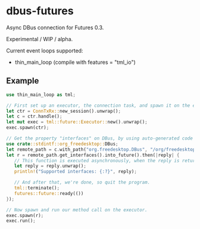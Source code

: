 dbus-futures
============

Async DBus connection for Futures 0.3.

Experimental / WIP / alpha.

Current event loops supported:

 * thin_main_loop (compile with features = "tml_io")

Example
-------

```rust
use thin_main_loop as tml;

// First set up an executor, the connection task, and spawn it on the executor
let ctr = ConnTxRx::new_session().unwrap();
let c = ctr.handle();
let mut exec = tml::future::Executor::new().unwrap();
exec.spawn(ctr);

// Get the property "interfaces" on DBus, by using auto-generated code by dbus-codegen
use crate::stdintf::org_freedesktop::DBus;
let remote_path = c.with_path("org.freedesktop.DBus", "/org/freedesktop/DBus");
let r = remote_path.get_interfaces().into_future().then(|reply| {
   // This function is executed asynchronously, when the reply is returned
   let reply = reply.unwrap();
   println!("Supported interfaces: {:?}", reply);

   // And after that, we're done, so quit the program.
   tml::terminate();
   futures::future::ready(())
});

// Now spawn and run our method call on the executor.
exec.spawn(r);
exec.run();
```
